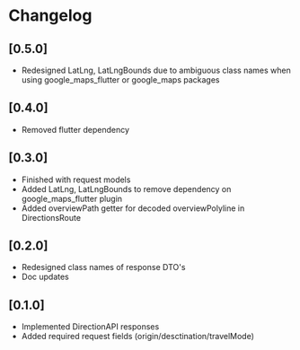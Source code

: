 # Changelog

## [0.5.0]

* Redesigned LatLng, LatLngBounds due to ambiguous class names when using google_maps_flutter or google_maps packages

## [0.4.0]

* Removed flutter dependency

## [0.3.0]

* Finished with request models
* Added LatLng, LatLngBounds to remove dependency on google_maps_flutter plugin
* Added overviewPath getter for decoded overviewPolyline in DirectionsRoute

## [0.2.0]

* Redesigned class names of response DTO's
* Doc updates

## [0.1.0]

* Implemented DirectionAPI responses
* Added required request fields (origin/desctination/travelMode)

